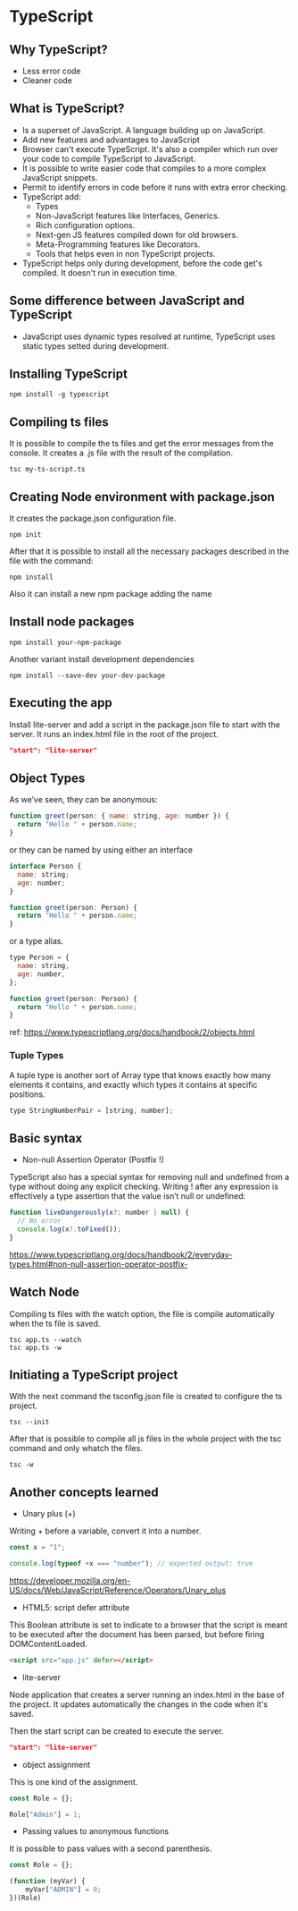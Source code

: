 # TypeScript

## Why TypeScript?

- Less error code
- Cleaner code

## What is TypeScript?

- Is a superset of JavaScript. A language building up on JavaScript.
- Add new features and advantages to JavaScript
- Browser can't execute TypeScript. It's also a compiler which run over your code to compile TypeScript to JavaScript.
- It is possible to write easier code that compiles to a more complex JavaScript snippets.
- Permit to identify errors in code before it runs with extra error checking.
- TypeScript add:
  - Types
  - Non-JavaScript features like Interfaces, Generics.
  - Rich configuration options.
  - Next-gen JS features compiled down for old browsers.
  - Meta-Programming features like Decorators.
  - Tools that helps even in non TypeScript projects.
- TypeScript helps only during development, before the code get's compiled. It doesn't run in execution time.

## Some difference between JavaScript and TypeScript

- JavaScript uses dynamic types resolved at runtime, TypeScript uses static types setted during development.

## Installing TypeScript

```console
npm install -g typescript
```

## Compiling ts files

It is possible to compile the ts files and get the error messages from the console. It creates a .js file with the result of the compilation.

```console
tsc my-ts-script.ts
```

## Creating Node environment with package.json

It creates the package.json configuration file.

```console
npm init
```

After that it is possible to install all the necessary packages described in the file with the command:

```console
npm install
```

Also it can install a new npm package adding the name

## Install node packages

```console
npm install your-npm-package
```

Another variant install development dependencies

```console
npm install --save-dev your-dev-package
```

## Executing the app

Install lite-server and add a script in the package.json file to start with the server. It runs an index.html file in the root of the project.

```json
"start": "lite-server"
```

## Object Types

As we’ve seen, they can be anonymous:

```js
function greet(person: { name: string, age: number }) {
  return "Hello " + person.name;
}
```

or they can be named by using either an interface

```js
interface Person {
  name: string;
  age: number;
}

function greet(person: Person) {
  return "Hello " + person.name;
}
```

or a type alias.

```js
type Person = {
  name: string,
  age: number,
};

function greet(person: Person) {
  return "Hello " + person.name;
}
```

ref: <https://www.typescriptlang.org/docs/handbook/2/objects.html>

### Tuple Types

A tuple type is another sort of Array type that knows exactly how many elements it contains, and exactly which types it contains at specific positions.

```js
type StringNumberPair = [string, number];
```

## Basic syntax

- Non-null Assertion Operator (Postfix !)

TypeScript also has a special syntax for removing null and undefined from a type without doing any explicit checking. Writing ! after any expression is effectively a type assertion that the value isn’t null or undefined:

```js
function liveDangerously(x?: number | null) {
  // No error
  console.log(x!.toFixed());
}
```

<https://www.typescriptlang.org/docs/handbook/2/everyday-types.html#non-null-assertion-operator-postfix->

## Watch Node

Compiling ts files with the watch option, the file is compile automatically when the ts file is saved.

```console
tsc app.ts --watch
tsc app.ts -w
```

## Initiating a TypeScript project

With the next command the tsconfig.json file is created to configure the ts project.

```console
tsc --init
```

After that is possible to compile all js files in the whole project with the tsc command and only whatch the files.

```console
tsc -w
```

## Another concepts learned

- Unary plus (+)

Writing + before a variable, convert it into a number.

```js
const x = "1";

console.log(typeof +x === "number"); // expected output: true
```

<https://developer.mozilla.org/en-US/docs/Web/JavaScript/Reference/Operators/Unary_plus>

- HTML5: script defer attribute

This Boolean attribute is set to indicate to a browser that the script is meant to be executed after the document has been parsed, but before firing DOMContentLoaded.

```html
<script src="app.js" defer></script>
```

- lite-server

Node application that creates a server running an index.html in the base of the project. It updates automatically the changes in the code when it's saved.

Then the start script can be created to execute the server.

```json
"start": "lite-server"
```

- object assignment

This is one kind of the assignment.

```js
const Role = {};

Role["Admin"] = 1;
```

- Passing values to anonymous functions

It is possible to pass values with a second parenthesis.

```js
const Role = {};

(function (myVar) {
    myVar["ADMIN"] = 0;
})(Role)
```
